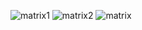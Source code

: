 ![matrix1](../resource/matrix1.png)
![matrix2](../resource/matrix2.png)
![matrix](../resource/matrix.png)
